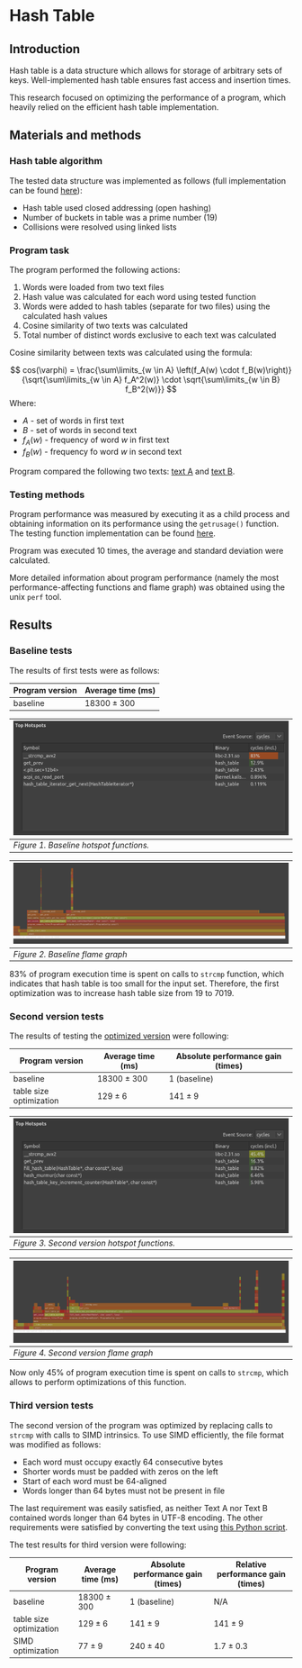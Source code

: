 # Hash Table

## Introduction

Hash table is a data structure which allows for storage of arbitrary sets of
keys. Well-implemented hash table ensures fast access and insertion times.

This research focused on optimizing the performance of a program, which heavily
relied on the efficient hash table implementation.

## Materials and methods

### Hash table algorithm

The tested data structure was implemented as follows (full implementation can
be found [here](https://github.com/MeerkatBoss/hash_table/blob/baseline/src/hash_table/hash_table.cpp)):

- Hash table used closed addressing (open hashing)
- Number of buckets in table was a prime number (19)
- Collisions were resolved using linked lists

### Program task

The program performed the following actions:
1. Words were loaded from two text files
2. Hash value was calculated for each word using tested function
3. Words were added to hash tables (separate for two files) using the calculated
    hash values
4. Cosine similarity of two texts was calculated
5. Total number of distinct words exclusive to each text was calculated

Cosine similarity between texts was calculated using the formula:

$$ cos(\varphi) = \frac{\sum\limits_{w \in A} \left(f_A(w) \cdot f_B(w)\right)}
                        {\sqrt{\sum\limits_{w \in A} f_A^2(w)} \cdot
                         \sqrt{\sum\limits_{w \in B} f_B^2(w)}} $$
Where:
- $A$ - set of words in first text
- $B$ - set of words in second text
- $f_A(w)$ - frequency of word $w$ in first text
- $f_B(w)$ - frequency fo word $w$ in second text

Program compared the following two texts: [text A](assets/war_and_peace.txt) and
[text B](assets/pushkin_vol1-6.txt).

### Testing methods

Program performance was measured by executing it as a child process and
obtaining information on its performance using the `getrusage()` function.
The testing function implementation can be found
[here](tests/test_cases/benchmark.cpp).

Program was executed 10 times, the average and standard deviation were
calculated.

More detailed information about program performance (namely the most
performance-affecting functions and flame graph) was obtained using the
unix `perf` tool.

## Results

### Baseline tests

The results of first tests were as follows:

| Program version | Average time (ms) |
| --- | --- |
| baseline | 18300 $\pm$ 300 |

| ![baseline hotspots](research/perf/hotspots_1.png)|
| --- |
| *Figure 1. Baseline hotspot functions.* |

| ![baseline flame graph](research/perf/flame_1.png) |
| --- |
| *Figure 2. Baseline flame graph* |

83% of program execution time is spent on calls to `strcmp` function, which
indicates that hash table is too small for the input set. Therefore, the
first optimization was to increase hash table size from 19 to 7019.

### Second version tests

The results of testing the [optimized version](https://github.com/MeerkatBoss/hash_table/tree/table_size_opt) were following:

| Program version | Average time (ms) | Absolute performance gain (times) |
| --- | --- | --- |
| baseline | 18300 $\pm$ 300 | 1 (baseline) |
| table size optimization | 129 $\pm$ 6 | 141 $\pm$ 9| 

| ![v2 hotspots](research/perf/hotspots_2.png)|
| --- |
| *Figure 3. Second version hotspot functions.* |

| ![v2 flame graph](research/perf/flame_2.png) |
| --- |
| *Figure 4. Second version flame graph* |

Now only 45% of program execution time is spent on calls to `strcmp`, which
allows to perform optimizations of this function. 

### Third version tests

The second version of the program was optimized by replacing calls to `strcmp`
with calls to SIMD intrinsics. To use SIMD efficiently, the file format was
modified as follows:

- Each word must occupy exactly 64 consecutive bytes
- Shorter words must be padded with zeros on the left
- Start of each word must be 64-aligned
- Words longer than 64 bytes must not be present in file

The last requirement was easily satisfied, as neither Text A nor Text B
contained words longer than 64 bytes in UTF-8 encoding. The other requirements
were satisfied by converting the text using
[this Python script](https://github.com/MeerkatBoss/hash_table/blob/strcmp_intrin_opt/convert.py).

The test results for third version were following:

| Program version | Average time (ms) | Absolute performance gain (times) | Relative performance gain (times) |
| --- | --- | --- | --- |
| baseline | 18300 $\pm$ 300 | 1 (baseline) | N/A |
| table size optimization | 129 $\pm$ 6 | 141 $\pm$ 9 | 141 $\pm$ 9| 
| SIMD optimization | 77 $\pm$ 9 | 240 $\pm$ 40 | 1.7 $\pm$ 0.3 |